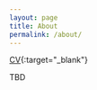 ```yaml
---
layout: page
title: About
permalink: /about/
---
```


[CV](https://docs.google.com/document/d/11I2LxEXz1ZUDpyPVrs9BC450Lg15r-8elFpyosSqUtQ/edit?usp=sharing){:target="_blank"}

TBD